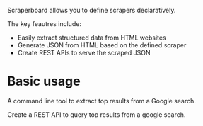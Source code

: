 Scraperboard allows you to define scrapers declaratively.

The key feautres include:
 - Easily extract structured data from HTML websites
 - Generate JSON from HTML based on the defined scraper
 - Create REST APIs to serve the scraped JSON

# Basic usage

A command line tool to extract top results from a Google search.

Create a REST API to query top results from a google search.

